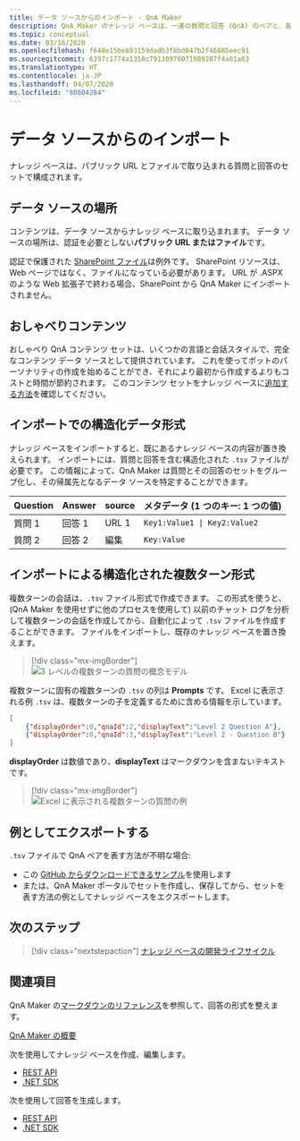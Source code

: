 ```yaml
---
title: データ ソースからのインポート - QnA Maker
description: QnA Maker のナレッジ ベースは、一連の質問と回答 (QnA) のペアと、各 QnA セットに関連付けられている省略可能なメタデータで構成されます。
ms.topic: conceptual
ms.date: 03/16/2020
ms.openlocfilehash: f648e15be803159dadb3f8bd047b2f46885eec91
ms.sourcegitcommit: 6397c1774a1358c79138976071989287f4a81a83
ms.translationtype: HT
ms.contentlocale: ja-JP
ms.lasthandoff: 04/07/2020
ms.locfileid: "80804284"
---
```

# <a name="importing-from-data-sources"></a>データ ソースからのインポート

ナレッジ ベースは、パブリック URL とファイルで取り込まれる質問と回答のセットで構成されます。

## <a name="data-source-locations"></a>データ ソースの場所

コンテンツは、データ ソースからナレッジ ベースに取り込まれます。 データ ソースの場所は、認証を必要としない**パブリック URL またはファイル**です。

認証で保護された [SharePoint ファイル](../how-to/add-sharepoint-datasources.md)は例外です。 SharePoint リソースは、Web ページではなく、ファイルになっている必要があります。 URL が .ASPX のような Web 拡張子で終わる場合、SharePoint から QnA Maker にインポートされません。

## <a name="chit-chat-content"></a>おしゃべりコンテンツ

おしゃべり QnA コンテンツ セットは、いくつかの言語と会話スタイルで、完全なコンテンツ データ ソースとして提供されています。 これを使ってボットのパーソナリティの作成を始めることができ、それにより最初から作成するよりもコストと時間が節約されます。 このコンテンツ セットをナレッジ ベースに[追加する方法](../how-to/chit-chat-knowledge-base.md)を確認してください。

## <a name="structured-data-format-through-import"></a>インポートでの構造化データ形式

ナレッジ ベースをインポートすると、既にあるナレッジ ベースの内容が置き換えられます。 インポートには、質問と回答を含む構造化された `.tsv` ファイルが必要です。 この情報によって、QnA Maker は質問とその回答のセットをグループ化し、その帰属先となるデータ ソースを特定することができます。

| Question  | Answer  | source| メタデータ (1 つのキー: 1 つの値) |
|-----------|---------|----|---------------------|
| 質問 1 | 回答 1 | URL 1 | <code>Key1:Value1 &#124; Key2:Value2</code> |
| 質問 2 | 回答 2 | 編集|    `Key:Value`       |

## <a name="structured-multi-turn-format-through-import"></a>インポートによる構造化された複数ターン形式

複数ターンの会話は、`.tsv` ファイル形式で作成できます。 この形式を使うと、(QnA Maker を使用せずに他のプロセスを使用して) 以前のチャット ログを分析して複数ターンの会話を作成してから、自動化によって `.tsv` ファイルを作成することができます。 ファイルをインポートし、既存のナレッジ ベースを置き換えます。

> [!div class="mx-imgBorder"]
> ![3 レベルの複数ターンの質問の概念モデル](../media/qnamaker-concepts-knowledgebase/nested-multi-turn.png)

複数ターンに固有の複数ターンの `.tsv` の列は **Prompts** です。 Excel に表示される例 `.tsv` は、複数ターンの子を定義するために含める情報を示しています。

```JSON
[
    {"displayOrder":0,"qnaId":2,"displayText":"Level 2 Question A"},
    {"displayOrder":0,"qnaId":3,"displayText":"Level 2 - Question B"}
]
```

**displayOrder** は数値であり、**displayText** はマークダウンを含まないテキストです。

> [!div class="mx-imgBorder"]
> ![Excel に表示される複数ターンの質問の例](../media/qnamaker-concepts-knowledgebase/multi-turn-tsv-columns-excel-example.png)

## <a name="export-as-example"></a>例としてエクスポートする

`.tsv` ファイルで QnA ペアを表す方法が不明な場合:
* この [GitHub からダウンロードできるサンプル](https://github.com/Azure-Samples/cognitive-services-sample-data-files/blob/master/qna-maker/data-source-formats/Structured-multi-turn-format.xlsx?raw=true)を使用します
* または、QnA Maker ポータルでセットを作成し、保存してから、セットを表す方法の例としてナレッジ ベースをエクスポートします。

## <a name="next-steps"></a>次のステップ

> [!div class="nextstepaction"]
> [ナレッジ ベースの開発ライフサイクル](./development-lifecycle-knowledge-base.md)

## <a name="see-also"></a>関連項目

QnA Maker の[マークダウンのリファレンス](../reference-markdown-format.md)を参照して、回答の形式を整えます。

[QnA Maker の概要](../Overview/overview.md)

次を使用してナレッジ ベースを作成、編集します。
* [REST API](https://docs.microsoft.com/rest/api/cognitiveservices/qnamaker/knowledgebase)
* [.NET SDK](https://docs.microsoft.com/dotnet/api/microsoft.azure.cognitiveservices.knowledge.qnamaker.knowledgebase?view=azure-dotnet)

次を使用して回答を生成します。
* [REST API](https://docs.microsoft.com/rest/api/cognitiveservices/qnamakerruntime/runtime/generateanswer)
* [.NET SDK](https://docs.microsoft.com/dotnet/api/microsoft.azure.cognitiveservices.knowledge.qnamaker.runtime?view=azure-dotnet)
